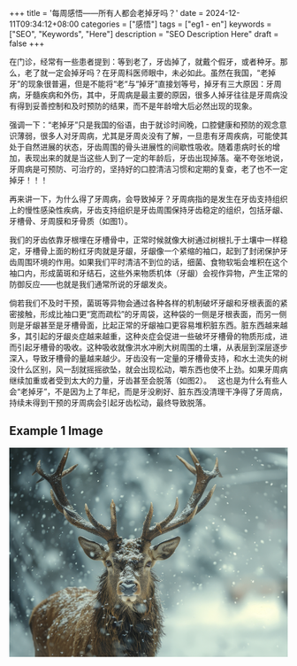 +++
title = '每周感悟——所有人都会老掉牙吗？'
date = 2024-12-11T09:34:12+08:00
categories = ["感悟"]
tags = ["eg1 - en"]
keywords = ["SEO", "Keywords", "Here"]
description = "SEO Description Here"
draft = false
+++

在门诊，经常有一些患者提到：等到老了，牙齿掉了，就戴个假牙，或者种牙。那么，老了就一定会掉牙吗？在牙周科医师眼中，未必如此。虽然在我国，“老掉牙”的现象很普遍，但是不能将“老“与“掉牙”直接划等号，掉牙有三大原因：牙周病，牙髓疾病和外伤，其中，牙周病是最主要的原因，很多人掉牙往往是牙周病没有得到妥善控制和及时预防的结果，而不是年龄增大后必然出现的现象。

强调一下：“老掉牙”只是我国的俗语，由于就诊时间晚，口腔健康和预防的观念意识薄弱，很多人对牙周病，尤其是牙周炎没有了解，一旦患有牙周疾病，可能使其处于自然进展的状态，牙齿周围的骨头进展性的间歇性吸收。随着患病时长的增加，表现出来的就是当这些人到了一定的年龄后，牙齿出现掉落。毫不夸张地说，牙周病是可预防、可治疗的，坚持好的口腔清洁习惯和定期的复查，老了也不一定掉牙！！！

再来讲一下，为什么得了牙周病，会导致掉牙？牙周病指的是发生在牙齿支持组织上的慢性感染性疾病，牙齿支持组织是牙齿周围保持牙齿稳定的组织，包括牙龈、牙槽骨、牙周膜和牙骨质（如图1）。


我们的牙齿依靠牙根埋在牙槽骨中，正常时候就像大树通过树根扎于土壤中一样稳定，牙槽骨上面的粉红牙肉就是牙龈，牙龈像一个紧缩的袖口，起到了封闭保护牙齿周围环境的作用。如果我们平时清洁不到位的话，细菌、食物软垢会堆积在这个袖口内，形成菌斑和牙结石，这些外来物质机体（牙龈）会视作异物，产生正常的防御反应——也就是我们通常所说的牙龈发炎。

倘若我们不及时干预，菌斑等异物会通过各种各样的机制破坏牙龈和牙根表面的紧密接触，形成比袖口更“宽而疏松”的牙周袋，这种袋的一侧是牙根表面，而另一侧则是牙龈甚至是牙槽骨面，比起正常的牙龈袖口更容易堆积脏东西。脏东西越来越多，其引起的牙龈炎症越来越重，这种炎症会促进一些破坏牙槽骨的物质形成，进而引起牙槽骨的吸收。这种吸收就像洪水冲刷大树周围的土壤，从表层到深层逐步深入，导致牙槽骨的量越来越少。牙齿没有一定量的牙槽骨支持，和水土流失的树没什么区别，风一刮就摇摇欲坠，就会出现松动，嚼东西也使不上劲。如果牙周病继续加重或者受到太大的力量，牙齿甚至会脱落（如图2）。
 
这也是为什么有些人会“老掉牙”，不是因为上了年纪，而是牙没刷好、脏东西没清理干净得了牙周病，持续未得到干预的牙周病会引起牙齿松动，最终导致脱落。 


## Example 1 Image

![Example1 Image](/example/example1.png)
